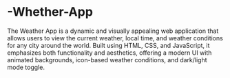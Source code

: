 # -Whether-App
The Weather App is a dynamic and visually appealing web application that allows users to view the current weather,  local time, and weather conditions for any city around the world. Built using HTML, CSS, and JavaScript, it emphasizes both functionality and aesthetics, offering a modern UI with animated backgrounds, icon-based weather conditions, and dark/light mode toggle.
